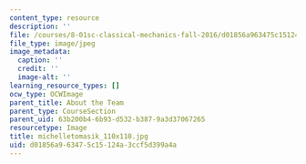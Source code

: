 ```yaml
---
content_type: resource
description: ''
file: /courses/8-01sc-classical-mechanics-fall-2016/d01856a963475c15124a3ccf5d399a4a_michelletomasik_110x110.jpg
file_type: image/jpeg
image_metadata:
  caption: ''
  credit: ''
  image-alt: ''
learning_resource_types: []
ocw_type: OCWImage
parent_title: About the Team
parent_type: CourseSection
parent_uid: 63b200b4-6b93-d532-b387-9a3d37067265
resourcetype: Image
title: michelletomasik_110x110.jpg
uid: d01856a9-6347-5c15-124a-3ccf5d399a4a
---
```

